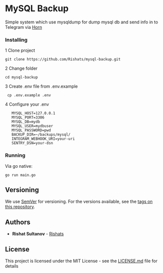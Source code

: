 # MySQL Backup

Simple system which use mysqldump for dump mysql db and send info in to Telegram via [Horn](https://github.com/requilence/integram)

### Installing
1 Clone project
```
git clone https://github.com/Rishats/mysql-backup.git
```
2 Change folder
```
cd mysql-backup
```
3 Create .env file from .env.example
```
 cp .env.example .env
```

4 Configure your .env
```APP_ENV=production-or-other
   MYSQL_HOST=127.0.0.1
   MYSQL_PORT=3306
   MYSQL_DB=mydb
   MYSQL_USER=mydbuser
   MYSQL_PASSWORD=pwd
   BACKUP_DIR=~/backups/mysql/
   INTEGRAM_WEBHOOK_URI=your-uri
   SENTRY_DSN=your-dsn
   ```

### Running

Via go native:

```
go run main.go
```

## Versioning

We use [SemVer](http://semver.org/) for versioning. For the versions available, see the [tags on this repository](https://github.com/Rishats/ywpti/tags). 

## Authors

* **Rishat Sultanov** - [Rishats](https://github.com/Rishats)

## License

This project is licensed under the MIT License - see the [LICENSE.md](LICENSE.md) file for details

